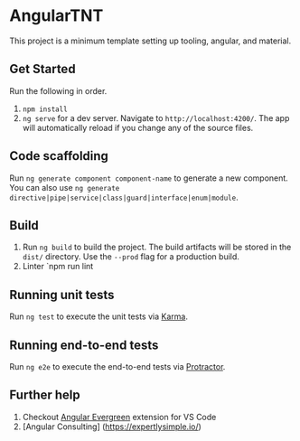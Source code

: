 # AngularTNT 

This project is a minimum template setting up tooling, angular, and material. 

## Get Started

Run the following in order. 
1. `npm install`
1. `ng serve` for a dev server. Navigate to `http://localhost:4200/`. The app will automatically reload if you change any of the source files.

## Code scaffolding

Run `ng generate component component-name` to generate a new component. You can also use `ng generate directive|pipe|service|class|guard|interface|enum|module`.

## Build

1. Run `ng build` to build the project. The build artifacts will be stored in the `dist/` directory. Use the `--prod` flag for a production build.
1. Linter `npm run lint

## Running unit tests

Run `ng test` to execute the unit tests via [Karma](https://karma-runner.github.io).

## Running end-to-end tests

Run `ng e2e` to execute the end-to-end tests via [Protractor](http://www.protractortest.org/).

## Further help

1. Checkout [Angular Evergreen](https://marketplace.visualstudio.com/items?itemName=expertly-simple.ng-evergreen) extension for VS Code
1. [Angular Consulting] (https://expertlysimple.io/)